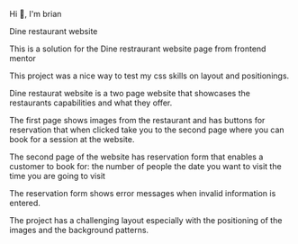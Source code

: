 Hi 👋, I'm brian
 
Dine restaurant website

This is a solution for the Dine restraurant website page from frontend mentor

This project was a nice way to test my css skills on layout and positionings.

Dine restaurat website is a two page website that showcases the restaurants capabilities and what they offer.

The first page shows images from the restaurant and has buttons for reservation that when clicked take you to the second page where you can book for a session at the website.

The second page of the website has reservation form that enables a customer to book for:
    the number of people
    the date you want to visit 
    the time you are going to visit

The reservation form shows error messages when invalid information is entered.

The project has a challenging layout especially with the positioning of the images and the background patterns.




